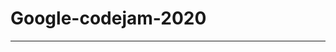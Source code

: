 # Google-codejam-2020

*********************************************************************************
